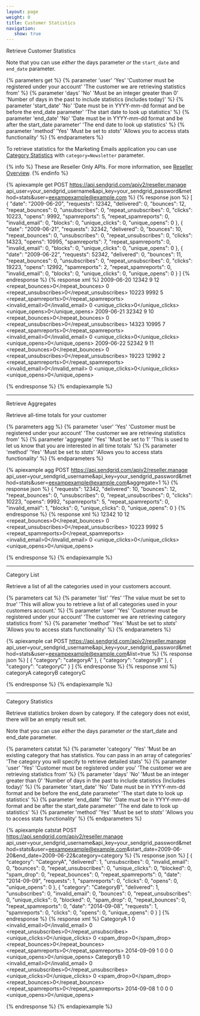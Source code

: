 ```yaml
---
layout: page
weight: 0
title: Customer Statistics
navigation:
   show: true
---
```


<page-anchor el="h2">
Retrieve Customer Statistics
</page-anchor>

Note that you can use *either* the days parameter *or* the `start_date` and `end_date` parameter.


{% parameters get %}
 {% parameter 'user' 'Yes' 'Customer must be registered under your account' 'The customer we are retrieving statistics from' %}
 {% parameter 'days' 'No' 'Must be an integer greater than 0' 'Number of days in the past to include statistics (includes today)' %}
 {% parameter 'start_date' 'No' 'Date must be in YYYY-mm-dd format and be before the end_date parameter' 'The start date to look up statistics' %}
 {% parameter 'end_date' 'No' 'Date must be in YYYY-mm-dd format and be after the start_date parameter' 'The end date to look up statistics' %}
 {% parameter 'method' 'Yes' 'Must be set to <em>stats</em>' 'Allows you to access stats functionality' %}
{% endparameters %}


To retrieve statistics for the Marketing Emails application you can use [Category Statistics](#-Category-Statistics) with `category=Newsletter` parameter.

{% info %}
These are Reseller Only APIs. For more information, see [Reseller Overview](https://sendgrid.com/docs/API_Reference/Web_API/Reseller_API/index.html).
{% endinfo %}

{% apiexample get POST https://api.sendgrid.com/apiv2/reseller.manage api_user=your_sendgrid_username&api_key=your_sendgrid_password&method=stats&user=eexampexample@example.com %}
  {% response json %}
[
  {
    "date": "2009-06-20",
    "requests": 12342,
    "delivered": 0,
    "bounces": 12,
    "repeat_bounces": 0,
    "unsubscribes": 0,
    "repeat_unsubscribes": 0,
    "clicks": 10223,
    "opens": 9992,
    "spamreports": 5,
    "repeat_spamreports": 0,
    "invalid_email": 0,
    "blocks": 0,
    "unique_clicks": 0,
    "unique_opens": 0
  },
  {
    "date": "2009-06-21",
    "requests": 32342,
    "delivered": 0,
    "bounces": 10,
    "repeat_bounces": 0,
    "unsubscribes": 0,
    "repeat_unsubscribes": 0,
    "clicks": 14323,
    "opens": 10995,
    "spamreports": 7,
    "repeat_spamreports": 0,
    "invalid_email": 0,
    "blocks": 0,
    "unique_clicks": 0,
    "unique_opens": 0
  },
  {
    "date": "2009-06-22",
    "requests": 52342,
    "delivered": 0,
    "bounces": 11,
    "repeat_bounces": 0,
    "unsubscribes": 0,
    "repeat_unsubscribes": 0,
    "clicks": 19223,
    "opens": 12992,
    "spamreports": 2,
    "repeat_spamreports": 0,
    "invalid_email": 0,
    "blocks": 0,
    "unique_clicks": 0,
    "unique_opens": 0
  }
]
  {% endresponse %}
  {% response xml %}
<stats>
   <day>
      <date>2009-06-20</date>
      <requests>12342</requests>
      <delivered>9</delivered>
      <bounces>12</bounces>
      <repeat_bounces>0</repeat_bounces>
      <unsubscribes>0</unsubscribes>
      <repeat_unsubscribes>0</repeat_unsubscribes>
      <clicks>10223</clicks>
      <opens>9992</opens>
      <spamreports>5</spamreports>
      <repeat_spamreports>0</repeat_spamreports>
      <invalid_email>0</invalid_email>
      <blocks>0</blocks>
      <unique_clicks>0</unique_clicks>
      <unique_opens>0</unique_opens>
   </day>
   <day>
      <date>2009-06-21</date>
      <requests>32342</requests>
      <delivered>9</delivered>
      <bounces>10</bounces>
      <repeat_bounces>0</repeat_bounces>
      <unsubscribes>0</unsubscribes>
      <repeat_unsubscribes>0</repeat_unsubscribes>
      <clicks>14323</clicks>
      <opens>10995</opens>
      <spamreports>7</spamreports>
      <repeat_spamreports>0</repeat_spamreports>
      <invalid_email>0</invalid_email>
      <blocks>0</blocks>
      <unique_clicks>0</unique_clicks>
      <unique_opens>0</unique_opens>
   </day>
   <day>
      <date>2009-06-22</date>
      <requests>52342</requests>
      <delivered>9</delivered>
      <bounces>11</bounces>
      <repeat_bounces>0</repeat_bounces>
      <unsubscribes>0</unsubscribes>
      <repeat_unsubscribes>0</repeat_unsubscribes>
      <clicks>19223</clicks>
      <opens>12992</opens>
      <spamreports>2</spamreports>
      <repeat_spamreports>0</repeat_spamreports>
      <invalid_email>0</invalid_email>
      <blocks>0</blocks>
      <unique_clicks>0</unique_clicks>
      <unique_opens>0</unique_opens>
   </day>
</stats>

  {% endresponse %}
{% endapiexample %}

* * * * *

<page-anchor el="h2">
Retrieve Aggregates
</page-anchor>

Retrieve all-time totals for your customer


{% parameters agg %}
 {% parameter 'user' 'Yes' 'Customer must be registered under your account' 'The customer we are retrieving statistics from' %}
 {% parameter 'aggregate' 'Yes' 'Must be set to 1' 'This is used to let us know that you are interested in all time totals' %}
 {% parameter 'method' 'Yes' 'Must be set to <em>stats</em>' 'Allows you to access stats functionality' %}
{% endparameters %}


{% apiexample agg POST https://api.sendgrid.com/apiv2/reseller.manage api_user=your_sendgrid_username&api_key=your_sendgrid_password&method=stats&user=eexampexample@example.com&aggregate=1 %}
  {% response json %}
{
  "requests": 12342,
  "delivered": 10,
  "bounces": 12,
  "repeat_bounces": 0,
  "unsubscribes": 0,
  "repeat_unsubscribes": 0,
  "clicks": 10223,
  "opens": 9992,
  "spamreports": 5,
  "repeat_spamreports": 0,
  "invalid_email": 1,
  "blocks": 0,
  "unique_clicks": 0,
  "unique_opens": 0
}
  {% endresponse %}
  {% response xml %}
<stats>
   <requests>12342</requests>
   <delivered>10</delivered>
   <bounces>12</bounces>
   <repeat_bounces>0</repeat_bounces>
   <unsubscribes>0</unsubscribes>
   <repeat_unsubscribes>0</repeat_unsubscribes>
   <clicks>10223</clicks>
   <opens>9992</opens>
   <spamreports>5</spamreports>
   <repeat_spamreports>0</repeat_spamreports>
   <invalid_email>0</invalid_email>
   <blocks>0</blocks>
   <unique_clicks>0</unique_clicks>
   <unique_opens>0</unique_opens>
</stats>

  {% endresponse %}
{% endapiexample %}

* * * * *

<page-anchor el="h2">
Category List
</page-anchor>

Retrieve a list of all the categories used in your customers account.


{% parameters cat %}
 {% parameter 'list' 'Yes' 'The value must be set to <em>true</em>' 'This will allow you to retrieve a list of all categories used in your customers account.' %}
 {% parameter 'user' 'Yes' 'Customer must be registered under your account' 'The customer we are retrieving category statistics from' %}
 {% parameter 'method' 'Yes' 'Must be set to <em>stats</em>' 'Allows you to access stats functionality' %}
{% endparameters %}


{% apiexample cat POST https://api.sendgrid.com/apiv2/reseller.manage api_user=your_sendgrid_username&api_key=your_sendgrid_password&method=stats&user=eexampexample@example.com&list=true %}
  {% response json %}
[
  {
    "category": "categoryA"
  },
  {
    "category": "categoryB"
  },
  {
    "category": "categoryC"
  }
]
  {% endresponse %}
  {% response xml %}
<categories>
   <category>categoryA</category>
   <category>categoryB</category>
   <category>categoryC</category>
</categories>

  {% endresponse %}
{% endapiexample %}

* * * * *

<page-anchor el="h2">
Category Statistics
</page-anchor>

Retrieve statistics broken down by category. If the category does not exist, there will be an empty result set.

Note that you can use *either* the days parameter *or* the start_date and end_date parameter.


{% parameters catstat %}
 {% parameter 'category' 'Yes' 'Must be an existing category that has statistics. You can pass in an array of categories' 'The category you will specify to retrieve detailed stats' %}
 {% parameter 'user' 'Yes' 'Customer must be registered under you' 'The customer we are retrieving statistics from' %}
 {% parameter 'days' 'No' 'Must be an integer greater than 0' 'Number of days in the past to include statistics (Includes today)' %}
 {% parameter 'start_date' 'No' 'Date must be in YYYY-mm-dd format and be before the end_date parameter' 'The start date to look up statistics' %}
 {% parameter 'end_date' 'No' 'Date must be in YYYY-mm-dd format and be after the start_date parameter' 'The end date to look up statistics' %}
 {% parameter 'method' 'Yes' 'Must be set to <em>stats</em>' 'Allows you to access stats functionality' %}
{% endparameters %}


{% apiexample catstat POST https://api.sendgrid.com/apiv2/reseller.manage api_user=your_sendgrid_username&api_key=your_sendgrid_password&method=stats&user=eexampexample@example.com&start_date=2009-06-20&end_date=2009-06-22&category=category %}
  {% response json %}
[
  {
    "category": "CategoryA",
    "delivered": 1,
    "unsubscribes": 0,
    "invalid_email": 0,
    "bounces": 0,
    "repeat_unsubscribes": 0,
    "unique_clicks": 0,
    "blocked": 0,
    "spam_drop": 0,
    "repeat_bounces": 0,
    "repeat_spamreports": 0,
    "date": "2014-09-09",
    "requests": 1,
    "spamreports": 0,
    "clicks": 0,
    "opens": 0,
    "unique_opens": 0
  },
  {
    "category": "CategoryB",
    "delivered": 1,
    "unsubscribes": 0,
    "invalid_email": 0,
    "bounces": 0,
    "repeat_unsubscribes": 0,
    "unique_clicks": 0,
    "blocked": 0,
    "spam_drop": 0,
    "repeat_bounces": 0,
    "repeat_spamreports": 0,
    "date": "2014-09-08",
    "requests": 1,
    "spamreports": 0,
    "clicks": 0,
    "opens": 0,
    "unique_opens": 0
  }
]
  {% endresponse %}
  {% response xml %}
<stats>
   <day>
      <category>CategoryA</category>
      <delivered>1</delivered>
      <unsubscribes>0</unsubscribes>
      <invalid_email>0</invalid_email>
      <bounces>0</bounces>
      <repeat_unsubscribes>0</repeat_unsubscribes>
      <unique_clicks>0</unique_clicks>
      <blocked>0</blocked>
      <spam_drop>0</spam_drop>
      <repeat_bounces>0</repeat_bounces>
      <repeat_spamreports>0</repeat_spamreports>
      <date>2014-09-09</date>
      <requests>1</requests>
      <spamreports>0</spamreports>
      <clicks>0</clicks>
      <opens>0</opens>
      <unique_opens>0</unique_opens>
   </day>
   <day>
      <category>CategoryB</category>
      <delivered>1</delivered>
      <unsubscribes>0</unsubscribes>
      <invalid_email>0</invalid_email>
      <bounces>0</bounces>
      <repeat_unsubscribes>0</repeat_unsubscribes>
      <unique_clicks>0</unique_clicks>
      <blocked>0</blocked>
      <spam_drop>0</spam_drop>
      <repeat_bounces>0</repeat_bounces>
      <repeat_spamreports>0</repeat_spamreports>
      <date>2014-09-08</date>
      <requests>1</requests>
      <spamreports>0</spamreports>
      <clicks>0</clicks>
      <opens>0</opens>
      <unique_opens>0</unique_opens>
   </day>
</stats>

  {% endresponse %}
{% endapiexample %}
